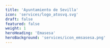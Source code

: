 ```yaml
---
title: 'Ayuntamiento de Sevilla'
icon: 'services/logo_atosvq.svg'
draft: false
featured: false
weight: 1
heroHeading: 'Emasesa'
heroBackground: 'services/icon_emsasesa.png'
---
```


